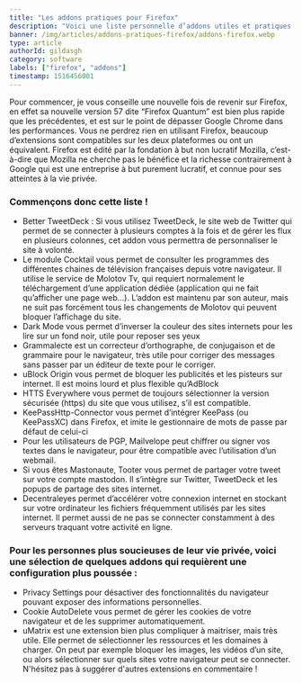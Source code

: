 ```yaml
---
title: "Les addons pratiques pour Firefox"
description: "Voici une liste personnelle d’addons utiles et pratiques que j’utilise sur Firefox 57 Quantum."
banner: /img/articles/addons-pratiques-firefox/addons-firefox.webp
type: article
authorId: gildasgh
category: software
labels: ["firefox", "addons"]
timestamp: 1516456001
---
```


Pour commencer, je vous conseille une nouvelle fois de revenir sur Firefox, en effet sa nouvelle version 57 dite “Firefox Quantum” est bien plus rapide que les précédentes, et est sur le point de dépasser Google Chrome dans les performances. Vous ne perdrez rien en utilisant Firefox, beaucoup d’extensions sont compatibles sur les deux plateformes ou ont un équivalent. Firefox est édité par la fondation à but non lucratif Mozilla, c’est-à-dire que Mozilla ne cherche pas le bénéfice et la richesse contrairement à Google qui est une entreprise à but purement lucratif, et connue pour ses atteintes à la vie privée.

  

### Commençons donc cette liste !


 * Better TweetDeck : Si vous utilisez TweetDeck, le site web de Twitter qui permet de se connecter à plusieurs comptes à la fois et de gérer les flux en plusieurs colonnes, cet addon vous permettra de personnaliser le site à volonté.
 * Le module Cocktail vous permet de consulter les programmes des différentes chaines de télévision françaises depuis votre navigateur. Il utilise le service de Molotov Tv, qui requiert normalement le téléchargement d’une application dédiée (application qui ne fait qu’afficher une page web…). L’addon est maintenu par son auteur, mais ne suit pas forcément tous les changements de Molotov qui peuvent bloquer l’affichage du site.
 * Dark Mode vous permet d’inverser la couleur des sites internets pour les lire sur un fond noir, utile pour reposer ses yeux
 * Grammalecte est un correcteur d’orthographe, de conjugaison et de grammaire pour le navigateur, très utile pour corriger des messages sans passer par un éditeur de texte pour le corriger.
 * uBlock Origin vous permet de bloquer les publicités et les pisteurs sur internet. Il est moins lourd et plus flexible qu’AdBlock
 * HTTS Everywhere vous permet de toujours sélectionner la version sécurisée (https) du site que vous utilisez, s’il est compatible.
 * KeePassHttp-Connector vous permet d’intégrer KeePass (ou KeePassXC) dans Firefox, et imite le gestionnaire de mots de passe par défaut de celui-ci
 * Pour les utilisateurs de PGP, Mailvelope peut chiffrer ou signer vos textes dans le navigateur, pour être compatible avec l’utilisation d’un webmail.
 * Si vous êtes Mastonaute, Tooter vous permet de partager votre tweet sur votre compte mastodon. Il s’intègre sur Twitter, TweetDeck et les popups de partage des sites internet.
 * Decentraleyes permet d’accélérer votre connexion internet en stockant sur votre ordinateur les fichiers fréquemment utilisés par les sites internet. Il permet aussi de ne pas se connecter constamment à des serveurs traquant votre activité en ligne.
   

### Pour les personnes plus soucieuses de leur vie privée, voici une sélection de quelques addons qui requièrent une configuration plus poussée :

  

 * Privacy Settings pour désactiver des fonctionnalités du navigateur pouvant exposer des informations personnelles.
 * Cookie AutoDelete vous permet de gérer les cookies de votre navigateur et de les supprimer automatiquement.
 * uMatrix est une extension bien plus compliquer à maitriser, mais très utile. Elle permet de sélectionner les ressources et les domaines à charger. On peut par exemple bloquer les images, les vidéos d’un site, ou alors sélectionner sur quels sites votre navigateur peut se connecter.
  N'hésitez pas à suggérer d'autres extensions en commentaire !
